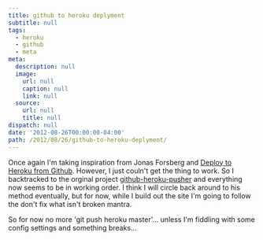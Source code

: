 ```yaml
---
title: github to heroku deplyment
subtitle: null
tags:
  - heroku
  - github
  - meta
meta:
  description: null
  image:
    url: null
    caption: null
    link: null
  source:
    url: null
    title: null
dispatch: null
date: '2012-08-26T00:00:00-04:00'
path: /2012/08/26/github-to-heroku-deplyment/
---
```

Once again I'm taking inspiration from Jonas Forsberg and [Deploy to Heroku from Github](http://jonasforsberg.se/2012/07/29/deploy-to-heroku-from-github). However, I just couln't get the thing to work. So I backtracked to the orginal project [github-heroku-pusher](https://github.com/ajlai/github-heroku-pusher) and everything now seems to be in working order. I think I will circle back around to his method eventually, but for now, while I build out the site I'm going to follow the don't fix what isn't broken mantra.

So for now no more 'git push heroku master'... unless I'm fiddling with some config settings and something breaks...

